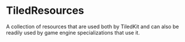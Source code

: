 # TiledResources

A collection of resources that are used both by TiledKit and can also be readily used by game engine specializations that use it. 
